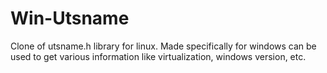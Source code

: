 # Win-Utsname
Clone of utsname.h library for linux. Made specifically for windows can be used to get various information like virtualization, windows version, etc.
